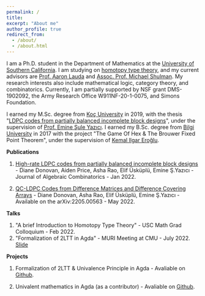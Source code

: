 ```yaml
---
permalink: /
title: 
excerpt: "About me"
author_profile: true
redirect_from: 
  - /about/
  - /about.html
---
```


I am a Ph.D. student in the Department of Mathematics at the [University of Southern California](https://dornsife.usc.edu/mathematics/). I am studying on [homotopy type theory](https://ncatlab.org/nlab/show/homotopy+type+theory), and my current advisors are [Prof. Aaron Lauda](https://sites.google.com/view/lauda-home/home) and [Assoc. Prof. Michael Shulman](https://home.sandiego.edu/~shulman/). My research interests also include mathematical logic, category theory, and combinatorics. Currently, I am partially supported by NSF grant DMS-1902092, the Army Research Office
W911NF-20-1-0075, and Simons Foundation.  

I earned my M.Sc. degree from [Koç University](https://science.ku.edu.tr/en/departments/mathematics/about/) in 2019, with the thesis "[LDPC codes from partially balanced incomplete block designs](https://tez.yok.gov.tr/UlusalTezMerkezi/TezGoster?key=npGs9H39x7G6401x51yqpNXM5uk3K2hJLEjxTCkRKdmxpBXGIA-yZyLf6Ca4yhy6)", under the supervision of [Prof. Emine Şule Yazıcı](http://home.ku.edu.tr/~eyazici/). I earned my B.Sc. degree from [Bilgi University](https://www.bilgi.edu.tr/en/academic/faculty-of-engineering-and-natural-sciences/mathematics/) in 2017 with the project "The Game Of Hex & The Brouwer Fixed Point Theorem", under the supervision of [Kemal Ilgar Eroğlu](https://www.bilgi.edu.tr/en/academic/staff/kemal-ilgar-eroglu/). 

**Publications**

1) [High-rate LDPC codes from partially balanced incomplete block designs](https://link.springer.com/article/10.1007/s10801-021-01111-0) - Diane Donovan, Aiden Price, Asha Rao, Elif Üsküplü, Emine Ş.Yazıcı - Journal of Algebraic Combinatorics - Jan 2022.

2) [QC-LDPC Codes from Difference Matrices and Difference Covering Arrays](https://arxiv.org/abs/2205.00563) - Diane Donovan, Asha Rao, Elif Üsküplü, Emine Ş.Yazıcı - Available on the arXiv:2205.00563 - May 2022.


**Talks**

1) "A brief Introduction to Homotopy Type Theory" - USC Math Grad Colloquium - Feb 2022. 
2) "Formalization of 2LTT in Agda" - MURI Meeting at CMU - July 2022. [Slide](https://github.com/ElifUskuplu/elifuskuplu.github.io/blob/master/files/elif-2ltt.pdf)


**Projects**

1) Formalization of 2LTT & Univalence Principle in Agda - Avaliable on [Github](https://github.com/ElifUskuplu/2LTT-Agda).
 
2) Univalent mathematics in Agda (as a contributor) - Avaliable on [Github](https://github.com/UniMath/agda-unimath).
